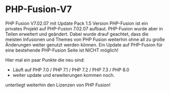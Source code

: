 # PHP-Fusion-V7 
PHP Fusion V7.02.07 mit  Update Pack 1.5 Version
PHP-Fusion ist ein privates Projekt auf PHP-Fusion 7.02.07 aufbaut. PHP-Fusion wurde aber in Teilen erweitert und geändert. Dabei wurde drauf geachtet, dass die meisten Infusionen und Themes von PHP Fusion weiterhin ohne all zu große Änderungen weiter genutzt werden können. 
Ein Update auf PHP-Fusion für eine bestehende PHP-Fusion Seite ist NICHT möglich!

Hier mal ein paar Punkte die neu sind:
- Läuft auf PHP 7.0 / PHP 7.1 / PHP 7.2 / PHP 7.3 / PHP 8.0
- weiter update und erweiterungen kommen noch.

 unterliegt weiterhin den Lizenzen von PHP Fusion!


